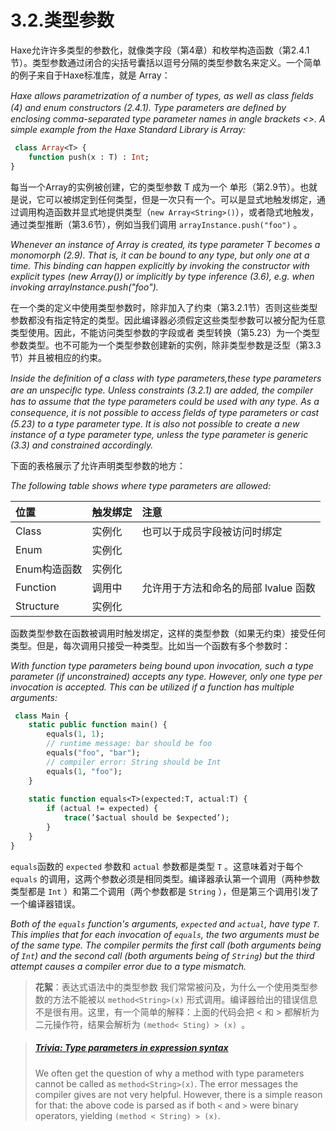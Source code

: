 # 3.2.类型参数

Haxe允许许多类型的参数化，就像类字段（第4章）和枚举构造函数（第2.4.1节）。类型参数通过闭合的尖括号囊括以逗号分隔的类型参数名来定义。一个简单的例子来自于Haxe标准库，就是 Array：

*Haxe allows parametrization of a number of types, as well as class ﬁelds (4) and enum constructors (2.4.1). Type parameters are deﬁned by enclosing comma-separated type parameter names in angle brackets <>. A simple example from the Haxe Standard Library is Array:*

```haxe
 class Array<T> { 
    function push(x : T) : Int; 
} 
```

每当一个Array的实例被创建，它的类型参数 T 成为一个 单形（第2.9节）。也就是说，它可以被绑定到任何类型，但是一次只有一个。可以是显式地触发绑定，通过调用构造函数并显式地提供类型（`new Array<String>()`），或者隐式地触发，通过类型推断（第3.6节），例如当我们调用 `arrayInstance.push("foo")` 。

*Whenever an instance of Array is created, its type parameter T becomes a monomorph (2.9). That is, it can be bound to any type, but only one at a time. This binding can happen*
*explicitly by invoking the constructor with explicit types (new Array()) or implicitly by type inference (3.6), e.g. when invoking arrayInstance.push("foo").*

在一个类的定义中使用类型参数时，除非加入了约束（第3.2.1节）否则这些类型参数都没有指定特定的类型。因此编译器必须假定这些类型参数可以被分配为任意类型使用。因此，不能访问类型参数的字段或者 类型转换（第5.23）为一个类型参数类型。也不可能为一个类型参数创建新的实例，除非类型参数是泛型（第3.3节）并且被相应的约束。

*Inside the deﬁnition of a class with type parameters,these type parameters are an unspeciﬁc type. Unless constraints (3.2.1) are added, the compiler has to assume that the type parameters could be used with any type. As a consequence, it is not possible to access ﬁelds of type parameters or cast (5.23) to a type parameter type. It is also not possible to create a new instance of a type parameter type, unless the type parameter is generic (3.3) and constrained accordingly.*

下面的表格展示了允许声明类型参数的地方：

*The following table shows where type parameters are allowed:*

| 位置         | 触发绑定 | 注意                                 |
| :----------- | :------- | :----------------------------------- |
| Class        | 实例化   | 也可以于成员字段被访问时绑定         |
| Enum         | 实例化   |                                      |
| Enum构造函数 | 实例化   |                                      |
| Function     | 调用中   | 允许用于方法和命名的局部 lvalue 函数 |
| Structure    | 实例化   |                                      |



函数类型参数在函数被调用时触发绑定，这样的类型参数（如果无约束）接受任何类型。但是，每次调用只接受一种类型。比如当一个函数有多个参数时：

*With function type parameters being bound upon invocation, such a type parameter (if unconstrained) accepts any type. However, only one type per invocation is accepted. This can be utilized if a function has multiple arguments:*

```haxe
 class Main { 
    static public function main() { 
        equals(1, 1); 
        // runtime message: bar should be foo 
        equals("foo", "bar"); 
        // compiler error: String should be Int
        equals(1, "foo"); 
    } 
    
    static function equals<T>(expected:T, actual:T) { 
        if (actual != expected) {
            trace(’$actual should be $expected’); 
        }
    }
} 
```

`equals`函数的 `expected` 参数和 `actual` 参数都是类型 `T` 。这意味着对于每个 `equals` 的调用，这两个参数必须是相同类型。编译器承认第一个调用（两种参数类型都是 `Int` ）和第二个调用（两个参数都是 `String` ），但是第三个调用引发了一个编译器错误。

*Both of the `equals` function's arguments, `expected` and `actual`, have type `T`. This implies that for each invocation of `equals`, the two arguments must be of the same type. The compiler permits the first call (both arguments being of `Int`) and the second call (both arguments being of `String`) but the third attempt causes a compiler error due to a type mismatch.*


> **花絮**：表达式语法中的类型参数
>  我们常常被问及，为什么一个使用类型参数的方法不能被以 `method<String>(x)` 形式调用。编译器给出的错误信息不是很有用。这里，有一个简单的解释：上面的代码会把 < 和 > 都解析为二元操作符，结果会解析为 `(method< Sting) > (x) `。

> ##### [Trivia: Type parameters in expression syntax](https://haxe.org/manual/type-system-type-parameters.html#trivia-type-parameters-in-expression-syntax)
>
> We often get the question of why a method with type parameters cannot be called as `method<String>(x)`. The error messages the compiler gives are not very helpful. However, there is a simple reason for that: the above code is parsed as if both `<` and `>` were binary operators, yielding `(method < String) > (x)`.